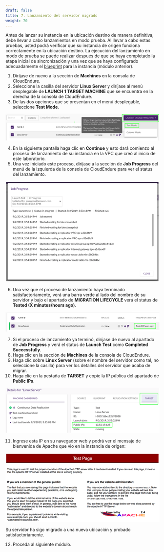 ```yaml
---
draft: false
title: 7. Lanzamiento del servidor migrado
weight: 70
---
```

Antes de lanzar su instancia en la ubicación destino de manera definitiva, debe llevar a cabo lanzamientos en modo prueba. 
Al llevar a cabo estas pruebas, usted podrá verificar que su instancia de origen funciona correctamente en la ubicación destino. 
La ejecución del lanzamiento en modo de prueba se puede realizar después de que se haya completado la etapa inicial de sincronización y una vez que se haya configurado adecuadamente el [blueprint](/10_cloudendure/60_blueprint/) para la instancia (módulo anterior).

1. Diríjase de nuevo a la sección de **Machines** en la consola de CloudEndure.
2. Seleccione la casilla del servidor **Linux Server** y diríjase al menú desplegable de **LAUNCH 1 TARGET MACHINE** que se encuentra en la derecha de la consola de CloudEndure. 
3. De las dos opciones que se presentan en el menú desplegable, seleccione **Test Mode**.

![Test mode](/static/images/ce/testmode.png)

4. En la siguiente pantalla haga clic en **Continue** y esto dará comienzo al proceso de lanzamiento de su instancia en la VPC  que creó al inicio de este laboratorio.
5. Una vez iniciado este proceso, diríjase a la sección de **Job Progress** del menú de la izquierda de la consola de CloudEndure para ver el status del lanzamiento.

![Job Progress](/static/images/ce/inprogress.png)

6. Una vez que el proceso de lanzamiento haya terminado satisfactoriamente, verá una barra verde al lado del nombre de su servidor y bajo el apartado de **MIGRATION LIFECYCLE** verá el status de **Tested (X minutes/hours ago)**.

![Tested X minutes ago](/static/images/ce/tested.png)

7. Si el proceso de lanzamiento ya terminó, diríjase de nuevo al apartado de **Job Progress** y verá el status de **Launch Test** como **Completed Successfully**.
8. Haga clic en la sección de **Machines** de la consola de CloudEndure.
9. Haga clic sobre **Linux Server** (sobre el nombre del servidor como tal, no seleccione la casilla) para ver los detalles del servidor que acaba de migrar.
10. Haga clic en la pestaña de **TARGET** y copie la IP pública del apartado de **Public IPs**.

![Job Progress](/static/images/ce/targetip.png)

11. Ingrese esta IP en su navegador web y podrá ver el mensaje de bienvenida de Apache que vio en la instancia de origen:

![Apache](/static/images/ce/apache.png)

Su servidor ha sigo migrado a una nueva ubicación y probado satisfactoriamente. 

12. Proceda al siguiente módulo.